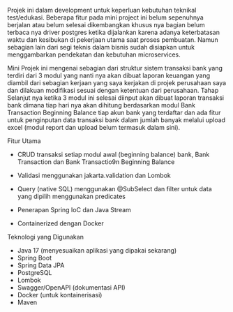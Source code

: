 Projek ini dalam development untuk keperluan kebutuhan teknikal test/edukasi. Beberapa fitur pada mini project ini belum sepenuhnya berjalan atau belum selesai dikembangkan khusus nya bagian belum terbaca nya driver postgres ketika dijalankan
karena adanya keterbatasan waktu dan kesibukan di pekerjaan utama saat proses pembuatan. Namun sebagian lain dari segi teknis dalam bisnis sudah disiapkan untuk menggambarkan pendekatan dan kebutuhan microservices.

Mini Projek ini mengenai sebagian dari struktur sistem transaksi bank yang terdiri dari 3 modul yang nanti nya akan dibuat laporan keuangan yang diambil dari sebagian kerjaan yang saya kerjakan di projek perusahaan saya
dan dilakuan modifikasi sesuai dengan ketentuan dari perusahaan. Tahap Selanjut nya ketika 3 modul ini selesai diinput akan dibuat laporan transaksi bank dimana tiap hari nya akan 
dihitung berdasarkan modul Bank Transaction Beginning Balance tiap akun bank yang terdaftar dan ada fitur untuk penginputan data transaksi bank dalam jumlah banyak melalui upload excel (modul report dan upload belum termasuk dalam sini).

Fitur Utama
- CRUD transaksi setiap modul awal (beginning balance) bank, Bank Transaction dan Bank Transactio9n Beginning Balance

- Validasi menggunakan jakarta.validation dan Lombok 

- Query (native SQL) menggunakan @SubSelect dan filter untuk data yang dipilih menggunakan predicates

- Penerapan Spring IoC dan Java Stream

- Containerized dengan Docker

Teknologi yang Digunakan
 - Java 17 (menyesuaikan aplikasi yang dipakai sekarang)
 - Spring Boot
 - Spring Data JPA
 - PostgreSQL
 - Lombok
 - Swagger/OpenAPI (dokumentasi API)
 - Docker (untuk kontainerisasi)
 - Maven
